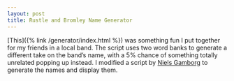 ```yaml
---
layout: post
title: Rustle and Bromley Name Generator
---
```


[This]({% link /generator/index.html %}) was something fun I put together for my friends in a local band. The script uses two word banks to generate a different take on the band’s name, with a 5% chance of something totally unrelated popping up instead. I modified a script by [Niels Gamborg](http://online-generator.com/) to generate the names and display them.
